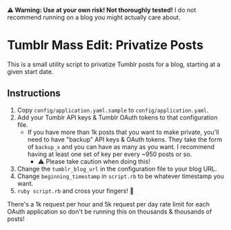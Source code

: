 **⚠️ Warning: Use at your own risk! Not thoroughly tested!** I do not recommend running on a blog you might actually care about.

# Tumblr Mass Edit: Privatize Posts

This is a small utility script to privatize Tumblr posts for a blog, starting at a given start date.

## Instructions

1. Copy `config/application.yaml.sample` to `config/application.yaml`.
1. Add your Tumblr API keys & Tumblr OAuth tokens to that configuration file.
    * If you have more than 1k posts that you want to make private, you'll need to have "backup" API keys & OAuth tokens. They take the form of `backup_x` and you can have as many as you want. I recommend having at least one set of key per every ~950 posts or so.
        * ⚠️ Please take caution when doing this!
1. Change the `tumblr_blog_url` in the configuration file to your blog URL.
1. Change `beginning_timestamp` in `script.rb` to be whatever timestamp you want.
1. `ruby script.rb` and cross your fingers! 🤞

There's a 1k request per hour and 5k request per day rate limit for each OAuth application so don't be running this on thousands & thousands of posts!
